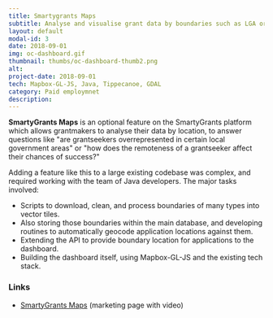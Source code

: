 ```yaml
---
title: Smartygrants Maps
subtitle: Analyse and visualise grant data by boundaries such as LGA or Remoteness Area.
layout: default
modal-id: 3
date: 2018-09-01
img: oc-dashboard.gif
thumbnail: thumbs/oc-dashboard-thumb2.png
alt: 
project-date: 2018-09-01
tech: Mapbox-GL-JS, Java, Tippecanoe, GDAL
category: Paid employmnet
description: 
---
```

**SmartyGrants Maps** is an optional feature on the SmartyGrants platform which allows grantmakers to analyse their data by location, to answer questions like "are grantseekers overrepresented in certain local government areas" or "how does the remoteness of a grantseeker affect their chances of success?"

Adding a feature like this to a large existing codebase was complex, and required working with the team of Java developers. The major tasks involved:

* Scripts to download, clean, and process boundaries of many types into vector tiles.
* Also storing those boundaries within the main database, and developing routines to automatically geocode application locations against them.
* Extending the API to provide boundary location for applications to the dashboard.
* Building the dashboard itself, using Mapbox-GL-JS and the existing tech stack.

### Links

* [SmartyGrants Maps](https://www.smartygrants.com.au/sg/maps/) (marketing page with video)
